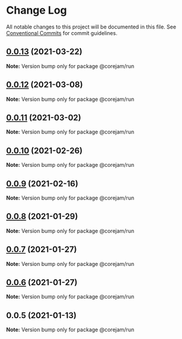 # Change Log

All notable changes to this project will be documented in this file.
See [Conventional Commits](https://conventionalcommits.org) for commit guidelines.

## [0.0.13](https://github.com/corejam/corejam/compare/@corejam/run@0.0.12...@corejam/run@0.0.13) (2021-03-22)

**Note:** Version bump only for package @corejam/run





## [0.0.12](https://github.com/corejam/corejam/compare/@corejam/run@0.0.11...@corejam/run@0.0.12) (2021-03-08)

**Note:** Version bump only for package @corejam/run





## [0.0.11](https://github.com/corejam/corejam/compare/@corejam/run@0.0.10...@corejam/run@0.0.11) (2021-03-02)

**Note:** Version bump only for package @corejam/run





## [0.0.10](https://github.com/corejam/corejam/compare/@corejam/run@0.0.9...@corejam/run@0.0.10) (2021-02-26)

**Note:** Version bump only for package @corejam/run





## [0.0.9](https://github.com/corejam/corejam/compare/@corejam/run@0.0.8...@corejam/run@0.0.9) (2021-02-16)

**Note:** Version bump only for package @corejam/run





## [0.0.8](https://github.com/corejam/corejam/compare/@corejam/run@0.0.7...@corejam/run@0.0.8) (2021-01-29)

**Note:** Version bump only for package @corejam/run





## [0.0.7](https://github.com/corejam/corejam/compare/@corejam/run@0.0.6...@corejam/run@0.0.7) (2021-01-27)

**Note:** Version bump only for package @corejam/run





## [0.0.6](https://github.com/corejam/corejam/compare/@corejam/run@0.0.5...@corejam/run@0.0.6) (2021-01-27)

**Note:** Version bump only for package @corejam/run





## 0.0.5 (2021-01-13)

**Note:** Version bump only for package @corejam/run
